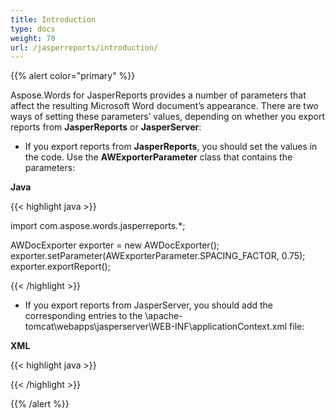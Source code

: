 ```yaml
---
title: Introduction
type: docs
weight: 70
url: /jasperreports/introduction/
---
```


{{% alert color="primary" %}} 

Aspose.Words for JasperReports provides a number of parameters that affect the resulting Microsoft Word document’s appearance. There are two ways of setting these parameters’ values, depending on whether you export reports from **JasperReports** or **JasperServer**:

- If you export reports from **JasperReports**, you should set the values in the code. Use the **AWExporterParameter** class that contains the parameters: 

**Java**

{{< highlight java >}}

   import com.aspose.words.jasperreports.*;

   AWDocExporter exporter = new AWDocExporter();
   exporter.setParameter(AWExporterParameter.SPACING_FACTOR, 0.75);
   exporter.exportReport();

{{< /highlight >}}

- If you export reports from JasperServer, you should add the corresponding entries to the <InstallDir>\apache-tomcat\webapps\jasperserver\WEB-INF\applicationContext.xml file: 

**XML**

{{< highlight java >}}

<bean id="aw_exportParameters" class="com.aspose.words.jasperreports.AWExportParametersBean">
<property name="spacingFactor" value="0.75"/>
</bean>

{{< /highlight >}}

{{% /alert %}}
